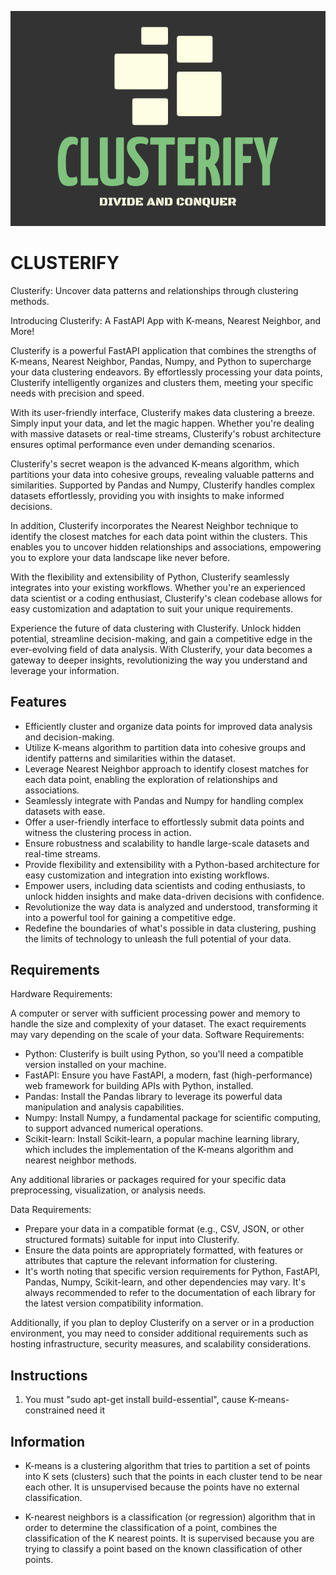 ![Clusterify_Logo](https://github.com/cristianzzzz/clusterify/blob/5dfc4b2feecb27767f3641c02b143d36a0db133c/logo.png)


# CLUSTERIFY

Clusterify: Uncover data patterns and relationships through clustering methods.

Introducing Clusterify: A FastAPI App with K-means, Nearest Neighbor, and More!

Clusterify is a powerful FastAPI application that combines the strengths of K-means, Nearest Neighbor, Pandas, Numpy, and Python to supercharge your data clustering endeavors. By effortlessly processing your data points, Clusterify intelligently organizes and clusters them, meeting your specific needs with precision and speed.

With its user-friendly interface, Clusterify makes data clustering a breeze. Simply input your data, and let the magic happen. Whether you're dealing with massive datasets or real-time streams, Clusterify's robust architecture ensures optimal performance even under demanding scenarios.

Clusterify's secret weapon is the advanced K-means algorithm, which partitions your data into cohesive groups, revealing valuable patterns and similarities. Supported by Pandas and Numpy, Clusterify handles complex datasets effortlessly, providing you with insights to make informed decisions.

In addition, Clusterify incorporates the Nearest Neighbor technique to identify the closest matches for each data point within the clusters. This enables you to uncover hidden relationships and associations, empowering you to explore your data landscape like never before.

With the flexibility and extensibility of Python, Clusterify seamlessly integrates into your existing workflows. Whether you're an experienced data scientist or a coding enthusiast, Clusterify's clean codebase allows for easy customization and adaptation to suit your unique requirements.

Experience the future of data clustering with Clusterify. Unlock hidden potential, streamline decision-making, and gain a competitive edge in the ever-evolving field of data analysis. With Clusterify, your data becomes a gateway to deeper insights, revolutionizing the way you understand and leverage your information.

## Features

-   Efficiently cluster and organize data points for improved data analysis and decision-making.
-   Utilize K-means algorithm to partition data into cohesive groups and identify patterns and similarities within the dataset.
-   Leverage Nearest Neighbor approach to identify closest matches for each data point, enabling the exploration of relationships and associations.
-   Seamlessly integrate with Pandas and Numpy for handling complex datasets with ease.
-   Offer a user-friendly interface to effortlessly submit data points and witness the clustering process in action.
-   Ensure robustness and scalability to handle large-scale datasets and real-time streams.
-   Provide flexibility and extensibility with a Python-based architecture for easy customization and integration into existing workflows.
-   Empower users, including data scientists and coding enthusiasts, to unlock hidden insights and make data-driven decisions with confidence.
-   Revolutionize the way data is analyzed and understood, transforming it into a powerful tool for gaining a competitive edge.
-   Redefine the boundaries of what's possible in data clustering, pushing the limits of technology to unleash the full potential of your data.

## Requirements

Hardware Requirements:

A computer or server with sufficient processing power and memory to handle the size and complexity of your dataset. The exact requirements may vary depending on the scale of your data.
Software Requirements:

-   Python: Clusterify is built using Python, so you'll need a compatible version installed on your machine.
-   FastAPI: Ensure you have FastAPI, a modern, fast (high-performance) web framework for building APIs with Python, installed.
-   Pandas: Install the Pandas library to leverage its powerful data manipulation and analysis capabilities.
-   Numpy: Install Numpy, a fundamental package for scientific computing, to support advanced numerical operations.
-   Scikit-learn: Install Scikit-learn, a popular machine learning library, which includes the implementation of the K-means algorithm and nearest neighbor methods.

Any additional libraries or packages required for your specific data preprocessing, visualization, or analysis needs.

Data Requirements:

-   Prepare your data in a compatible format (e.g., CSV, JSON, or other structured formats) suitable for input into Clusterify.
-   Ensure the data points are appropriately formatted, with features or attributes that capture the relevant information for clustering.
-   It's worth noting that specific version requirements for Python, FastAPI, Pandas, Numpy, Scikit-learn, and other dependencies may vary. It's always recommended to refer to the documentation of each library for the latest version compatibility information.

Additionally, if you plan to deploy Clusterify on a server or in a production environment, you may need to consider additional requirements such as hosting infrastructure, security measures, and scalability considerations.

## Instructions

1) You must "sudo apt-get install build-essential", cause K-means-constrained need it

## Information

-   K-means is a clustering algorithm that tries to partition a set of points into K sets (clusters) such that the points in each cluster tend to be near each other. 
It is unsupervised because the points have no external classification.

-   K-nearest neighbors is a classification (or regression) algorithm that in order to determine the classification of a point, combines the classification of the K nearest points. 
It is supervised because you are trying to classify a point based on the known classification of other points.

